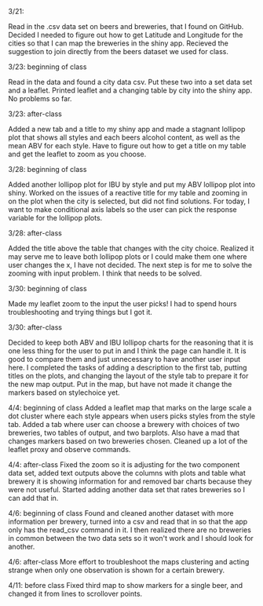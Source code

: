 3/21: 

Read in the .csv data set on beers and breweries, that I found on GitHub. Decided I needed to figure out how to get Latitude and Longitude for the cities so that I can map the breweries in the shiny app. Recieved the suggestion to join directly from the beers dataset we used for class.

3/23: beginning of class

Read in the data and found a city data csv. Put these two into a set data set and a leaflet. Printed leaflet and a changing table by city into the shiny app. No problems so far. 

3/23: after-class

Added a new tab and a title to my shiny app and made a stagnant lollipop plot that shows all styles and each beers alcohol content, as well as the mean ABV for each style. Have to figure out how to get a title on my table and get the leaflet to zoom as you choose.

3/28: beginning of class

Added another lollipop plot for IBU by style and put my ABV lollipop plot into shiny. Worked on the issues of a reactive title for my table and zooming in on the plot when the city is selected, but did not find solutions. For today, I want to make conditional axis labels so the user can pick the response variable for the lollipop plots.

3/28: after-class

Added the title above the table that changes with the city choice. Realized it may serve me to leave both lollipop plots or I could make them one where user changes the x, I have not decided. The next step is for me to solve the zooming with input problem. I think that needs to be solved.

3/30: beginning of class

Made my leaflet zoom to the input the user picks! I had to spend hours troubleshooting and trying things but I got it.

3/30: after-class

Decided to keep both ABV and IBU lollipop charts for the reasoning that it is one less thing for the user to put in and I think the page can handle it. It is good to compare them and just unnecessary to have another user input here. I completed the tasks of adding a description to the first tab, putting titles on the plots, and changing the layout of the style tab to prepare it for the new map output. Put in the map, but have not made it change the markers based on stylechoice yet.

4/4: beginning of class
Added a leaflet map that marks on the large scale a dot cluster where each style appears when users picks styles from the style tab. Added a tab where user can choose a brewery with choices of two breweries, two tables of output, and two barplots. Also have a mad that changes markers based on two breweries chosen. Cleaned up a lot of the leaflet proxy and observe commands.

4/4: after-class
Fixed the zoom so it is adjusting for the two component data set, added text outputs above the columns with plots and table what brewery it is showing information for and removed bar charts because they were not useful. Started adding another data set that rates breweries so I can add that in.

4/6: beginning of class
Found and cleaned another dataset with more information per brewery, turned into a csv and read that in so that the app only has the read_csv command in it. I then realized there are no breweries in common between the two data sets so it won't work and I should look for another.

4/6: after-class
More effort to troubleshoot the maps clustering and acting strange when only one observation is shown for a certain brewery.

4/11: before class 
Fixed third map to show markers for a single beer, and changed it from lines to scrollover points.


 